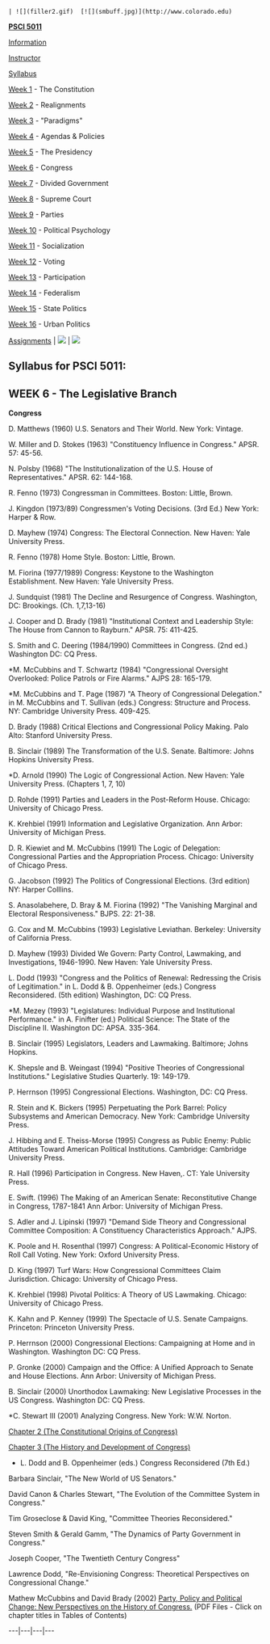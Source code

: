   
    | ![](filler2.gif)  [![](smbuff.jpg)](http://www.colorado.edu)   

**[PSCI 5011](5011_idx.html)**  

[Information](5011_info.html)

[Instructor](5011_inst.html)

[Syllabus](5011_syl.html)

   [Week 1](5011_wk1.html) \- The Constitution

   [Week 2](5011_wk2.html) \- Realignments

   [Week 3](5011_wk3.html) \- "Paradigms"

   [Week 4](5011_wk4.html) \- Agendas & Policies

   [Week 5](5011_wk5.html) \- The Presidency

   [Week 6](5011_wk6.html) \- Congress

   [Week 7](5011_wk7.html) \- Divided Government

   [Week 8](5011_wk8.html) \- Supreme Court

   [Week 9](5011_wk9.html) \- Parties

   [Week 10](5011_wk10.html) \- Political Psychology

   [Week 11](5011_wk11.html) \- Socialization

   [Week 12](5011_wk12.html) \- Voting

   [Week 13](5011_wk13.html) \- Participation

   [Week 14](5011_wk14.html) \- Federalism

   [Week 15](5011_wk15.html) \- State Politics

   [Week 16](5011_wk16.html) \- Urban Politics

[Assignments](5011_assign.html)  | ![](filler2.gif) | ![](filler2.gif)

##  Syllabus for PSCI 5011:

##  WEEK 6 - The Legislative Branch

  

**Congress**

D. Matthews (1960) U.S. Senators and Their World. New York: Vintage.

W. Miller and D. Stokes (1963) "Constituency Influence in Congress." APSR. 57:
45-56.

N. Polsby (1968) "The Institutionalization of the U.S. House of
Representatives." APSR. 62: 144-168.

R. Fenno (1973) Congressman in Committees. Boston: Little, Brown.

J. Kingdon (1973/89) Congressmen's Voting Decisions. (3rd Ed.) New York:
Harper & Row.

D. Mayhew (1974) Congress: The Electoral Connection. New Haven: Yale
University Press.

R. Fenno (1978) Home Style. Boston: Little, Brown.

M. Fiorina (1977/1989) Congress: Keystone to the Washington Establishment. New
Haven: Yale University Press.

J. Sundquist (1981) The Decline and Resurgence of Congress. Washington, DC:
Brookings. (Ch. 1,7,13-16)

J. Cooper and D. Brady (1981) "Institutional Context and Leadership Style: The
House from Cannon to Rayburn." APSR. 75: 411-425.

S. Smith and C. Deering (1984/1990) Committees in Congress. (2nd ed.)
Washington DC: CQ Press.

*M. McCubbins and T. Schwartz (1984) "Congressional Oversight Overlooked: Police Patrols or Fire Alarms." AJPS 28: 165-179. 

*M. McCubbins and T. Page (1987) "A Theory of Congressional Delegation." in M. McCubbins and T. Sullivan (eds.) Congress: Structure and Process. NY: Cambridge University Press. 409-425. 

D. Brady (1988) Critical Elections and Congressional Policy Making. Palo Alto:
Stanford University Press.

B. Sinclair (1989) The Transformation of the U.S. Senate. Baltimore: Johns
Hopkins University Press.

*D. Arnold (1990) The Logic of Congressional Action. New Haven: Yale University Press. (Chapters 1, 7, 10) 

D. Rohde (1991) Parties and Leaders in the Post-Reform House. Chicago:
University of Chicago Press.

K. Krehbiel (1991) Information and Legislative Organization. Ann Arbor:
University of Michigan Press.

D. R. Kiewiet and M. McCubbins (1991) The Logic of Delegation: Congressional
Parties and the Appropriation Process. Chicago: University of Chicago Press.

G. Jacobson (1992) The Politics of Congressional Elections. (3rd edition) NY:
Harper Colllins.

S. Anasolabehere, D. Bray & M. Fiorina (1992) "The Vanishing Marginal and
Electoral Responsiveness." BJPS. 22: 21-38.

G. Cox and M. McCubbins (1993) Legislative Leviathan. Berkeley: University of
California Press.

D. Mayhew (1993) Divided We Govern: Party Control, Lawmaking, and
Investigations, 1946-1990. New Haven: Yale University Press.

L. Dodd (1993) "Congress and the Politics of Renewal: Redressing the Crisis of
Legitimation." in L. Dodd & B. Oppenheimer (eds.) Congress Reconsidered. (5th
edition) Washington, DC: CQ Press.

*M. Mezey (1993) "Legislatures: Individual Purpose and Institutional Performance." in A. Finifter (ed.) Political Science: The State of the Discipline II. Washington DC: APSA. 335-364. 

B. Sinclair (1995) Legislators, Leaders and Lawmaking. Baltimore; Johns
Hopkins.

K. Shepsle and B. Weingast (1994) "Positive Theories of Congressional
Institutions." Legislative Studies Quarterly. 19: 149-179.

P. Herrnson (1995) Congressional Elections. Washington, DC: CQ Press.

R. Stein and K. Bickers (1995) Perpetuating the Pork Barrel: Policy Subsystems
and American Democracy. New York: Cambridge University Press.

J. Hibbing and E. Theiss-Morse (1995) Congress as Public Enemy: Public
Attitudes Toward American Political Institutions. Cambridge: Cambridge
University Press.

R. Hall (1996) Participation in Congress. New Haven,. CT: Yale University
Press.

E. Swift. (1996) The Making of an American Senate: Reconstitutive Change in
Congress, 1787-1841 Ann Arbor: University of Michigan Press.

S. Adler and J. Lipinski (1997) "Demand Side Theory and Congressional
Committee Composition: A Constituency Characteristics Approach." AJPS.

K. Poole and H. Rosenthal (1997) Congress: A Political-Economic History of
Roll Call Voting. New York: Oxford University Press.

D. King (1997) Turf Wars: How Congressional Committees Claim Jurisdiction.
Chicago: University of Chicago Press.

K. Krehbiel (1998) Pivotal Politics: A Theory of US Lawmaking. Chicago:
University of Chicago Press.

K. Kahn and P. Kenney (1999) The Spectacle of U.S. Senate Campaigns.
Princeton: Princeton University Press.

P. Herrnson (2000) Congressional Elections: Campaigning at Home and in
Washington. Washington DC: CQ Press.

P. Gronke (2000) Campaign and the Office: A Unified Approach to Senate and
House Elections. Ann Arbor: University of Michigan Press.

B. Sinclair (2000) Unorthodox Lawmaking: New Legislative Processes in the US
Congress. Washington DC: CQ Press.

*C. Stewart III (2001) Analyzing Congress. New York: W.W. Norton. 

[Chapter 2 (The Constitutional Origins of Congress)](Stewart_ch2.pdf)

[Chapter 3 (The History and Development of Congress)](Stewart_ch3.pdf)

* L. Dodd and B. Oppenheimer (eds.) Congress Reconsidered (7th Ed.) 

Barbara Sinclair, "The New World of US Senators."

David Canon & Charles Stewart, "The Evolution of the Committee System in
Congress."

Tim Groseclose & David King, "Committee Theories Reconsidered."

Steven Smith & Gerald Gamm, "The Dynamics of Party Government in Congress."

Joseph Cooper, "The Twentieth Century Congress"

Lawrence Dodd, "Re-Envisioning Congress: Theoretical Perspectives on
Congressional Change."

Mathew McCubbins and David Brady (2002) [Party, Policy and Political Change:
New Perspectives on the History of
Congress.](http://mmccubbins.ucsd.edu/mcbrady.pdf) (PDF Files - Click on
chapter titles in Tables of Contents)

  
---|---|---|---  


